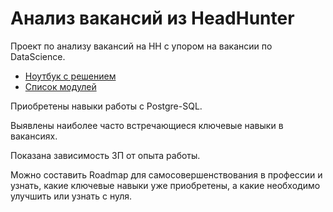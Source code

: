 # Анализ вакансий из HeadHunter

Проект по анализу вакансий на HH с упором на вакансии по DataScience.

 * [Ноутбук с решением](https://github.com/esta1d/SF-DS-practice/blob/main/PROJECT/PROJECT-2/PROJECT-2.%20Анализ%20вакансий%20из%20HeadHunter.ipynb)
 * [Список модулей](https://github.com/esta1d/SF-DS-practice/blob/main/PROJECT/PROJECT-2/req.txt)

Приобретены навыки работы с Postgre-SQL.

Выявлены наиболее часто встречающиеся ключевые навыки в вакансиях.

Показана зависимость ЗП от опыта работы.

Можно составить Roadmap для самосовершенствования в профессии и узнать, какие ключевые навыки уже приобретены, а какие необходимо улучшить или узнать с нуля.